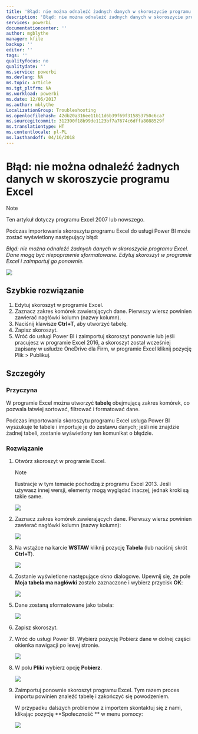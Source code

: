 ```yaml
---
title: 'Błąd: nie można odnaleźć żadnych danych w skoroszycie programu Excel'
description: 'Błąd: nie można odnaleźć żadnych danych w skoroszycie programu Excel'
services: powerbi
documentationcenter: ''
author: mgblythe
manager: kfile
backup: ''
editor: ''
tags: ''
qualityfocus: no
qualitydate: ''
ms.service: powerbi
ms.devlang: NA
ms.topic: article
ms.tgt_pltfrm: NA
ms.workload: powerbi
ms.date: 12/06/2017
ms.author: mblythe
LocalizationGroup: Troubleshooting
ms.openlocfilehash: 42db20a316ee11b11d6b39f69f315853750c6ca7
ms.sourcegitcommit: 312390f18b99de1123bf7a7674c6dffa8088529f
ms.translationtype: HT
ms.contentlocale: pl-PL
ms.lasthandoff: 04/16/2018
---
```

# <a name="error-we-couldnt-find-any-data-in-your-excel-workbook"></a>Błąd: nie można odnaleźć żadnych danych w skoroszycie programu Excel

>[!NOTE]
>Ten artykuł dotyczy programu Excel 2007 lub nowszego.

Podczas importowania skoroszytu programu Excel do usługi Power BI może zostać wyświetlony następujący błąd:

*Błąd: nie można odnaleźć żadnych danych w skoroszycie programu Excel. Dane mogą być niepoprawnie sformatowane. Edytuj skoroszyt w programie Excel i zaimportuj go ponownie.*

![](media/service-admin-troubleshoot-excel-workbook-data/pbi_wecouldntfindanydata.png)

## <a name="quick-solution"></a>Szybkie rozwiązanie
1. Edytuj skoroszyt w programie Excel.
2. Zaznacz zakres komórek zawierających dane. Pierwszy wiersz powinien zawierać nagłówki kolumn (nazwy kolumn).
3. Naciśnij klawisze **Ctrl+T**, aby utworzyć tabelę.
4. Zapisz skoroszyt.
5. Wróć do usługi Power BI i zaimportuj skoroszyt ponownie lub jeśli pracujesz w programie Excel 2016, a skoroszyt został wcześniej zapisany w usłudze OneDrive dla Firm, w programie Excel kliknij pozycję Plik > Publikuj.

## <a name="details"></a>Szczegóły
### <a name="cause"></a>Przyczyna
W programie Excel można utworzyć **tabelę** obejmującą zakres komórek, co pozwala łatwiej sortować, filtrować i formatować dane.

Podczas importowania skoroszytu programu Excel usługa Power BI wyszukuje te tabele i importuje je do zestawu danych; jeśli nie znajdzie żadnej tabeli, zostanie wyświetlony ten komunikat o błędzie.

### <a name="solution"></a>Rozwiązanie
1. Otwórz skoroszyt w programie Excel. 
    >[!NOTE]
    >Ilustracje w tym temacie pochodzą z programu Excel 2013. Jeśli używasz innej wersji, elementy mogą wyglądać inaczej, jednak kroki są takie same.
    
    ![](media/service-admin-troubleshoot-excel-workbook-data/pbi_trb_xlwksht1.png)
2. Zaznacz zakres komórek zawierających dane. Pierwszy wiersz powinien zawierać nagłówki kolumn (nazwy kolumn):
   
    ![](media/service-admin-troubleshoot-excel-workbook-data/pbi_trb_xlwksht2.png)
3. Na wstążce na karcie **WSTAW** kliknij pozycję **Tabela** (lub naciśnij skrót **Ctrl+T**).
   
    ![](media/service-admin-troubleshoot-excel-workbook-data/pbi_trb_xlwksht3.png)
4. Zostanie wyświetlone następujące okno dialogowe. Upewnij się, że pole **Moja tabela ma nagłówki** zostało zaznaczone i wybierz przycisk **OK**:
   
    ![](media/service-admin-troubleshoot-excel-workbook-data/pbi_trb_xlcreatetbl.png)
5. Dane zostaną sformatowane jako tabela:
   
    ![](media/service-admin-troubleshoot-excel-workbook-data/pbi_trb_xltbl.png)
6. Zapisz skoroszyt.
7. Wróć do usługi Power BI. Wybierz pozycję Pobierz dane w dolnej części okienka nawigacji po lewej stronie.
   
    ![](media/service-admin-troubleshoot-excel-workbook-data/pbi_getdata.png)
8. W polu **Pliki** wybierz opcję **Pobierz**.
   
    ![](media/service-admin-troubleshoot-excel-workbook-data/pbi_getfiles.png)
9. Zaimportuj ponownie skoroszyt programu Excel. Tym razem proces importu powinien znaleźć tabelę i zakończyć się powodzeniem.
   
    W przypadku dalszych problemów z importem skontaktuj się z nami, klikając pozycję **Społeczność ** w menu pomocy:
   
    ![](media/service-admin-troubleshoot-excel-workbook-data/pbi_questionmenucommunity.png)
